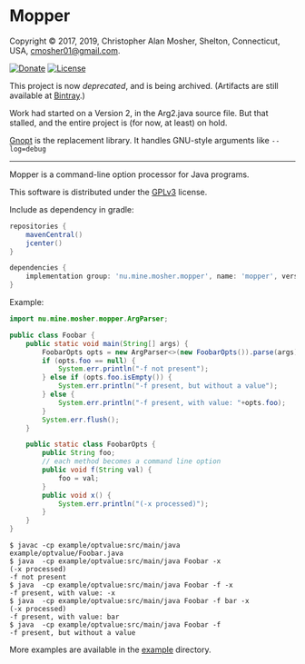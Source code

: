 # Mopper

Copyright © 2017, 2019, Christopher Alan Mosher, Shelton, Connecticut, USA, <cmosher01@gmail.com>.

[![Donate](https://img.shields.io/badge/Donate-PayPal-green.svg)](https://www.paypal.com/cgi-bin/webscr?cmd=_s-xclick&hosted_button_id=CVSSQ2BWDCKQ2)
[![License](https://img.shields.io/github/license/cmosher01/mopper.svg)](https://www.gnu.org/licenses/gpl.html)

This project is now _deprecated_, and is being archived. (Artifacts are still available at
[Bintray](https://bintray.com/cmosher01/maven/mopper).)

Work had started on a Version 2, in the Arg2.java source file. But that stalled, and the entire project is (for now, at least) on hold.

[Gnopt](https://github.com/cmosher01/Gnopt) is the replacement library. It handles GNU-style arguments like `--log=debug`

---

Mopper is a command-line option processor for Java programs.

This software is distributed under the
[GPLv3](http://www.gnu.org/licenses/gpl-3.0-standalone.html)
license.

Include as dependency in gradle:

```groovy
repositories {
    mavenCentral()
    jcenter()
}

dependencies {
    implementation group: 'nu.mine.mosher.mopper', name: 'mopper', version: 'latest.integration'
}
```

Example:

```java
import nu.mine.mosher.mopper.ArgParser;

public class Foobar {
    public static void main(String[] args) {
        FoobarOpts opts = new ArgParser<>(new FoobarOpts()).parse(args);
        if (opts.foo == null) {
            System.err.println("-f not present");
        } else if (opts.foo.isEmpty()) {
            System.err.println("-f present, but without a value");
        } else {
            System.err.println("-f present, with value: "+opts.foo);
        }
        System.err.flush();
    }

    public static class FoobarOpts {
        public String foo;
        // each method becomes a command line option
        public void f(String val) {
            foo = val;
        }
        public void x() {
            System.err.println("(-x processed)");
        }
    }
}
```

```shell
$ javac -cp example/optvalue:src/main/java example/optvalue/Foobar.java
$ java  -cp example/optvalue:src/main/java Foobar -x
(-x processed)
-f not present
$ java  -cp example/optvalue:src/main/java Foobar -f -x
-f present, with value: -x
$ java  -cp example/optvalue:src/main/java Foobar -f bar -x
(-x processed)
-f present, with value: bar
$ java  -cp example/optvalue:src/main/java Foobar -f
-f present, but without a value
```

More examples are available in the [example](example) directory.

